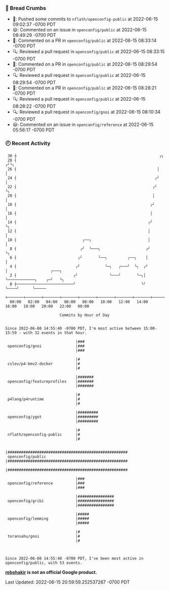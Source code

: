 ### 🍞 Bread Crumbs

 * 🚢: Pushed some commits to `nflath/openconfig-public` at 2022-06-15 09:02:37 -0700 PDT
 * 😃: Commented on an issue in `openconfig/public` at 2022-06-15 08:49:29 -0700 PDT
 * 💬: Commented on a PR in  `openconfig/public` at 2022-06-15 08:33:14 -0700 PDT
 * 🔍: Reviewed a pull request in  `openconfig/public` at 2022-06-15 08:33:15 -0700 PDT
 * 💬: Commented on a PR in  `openconfig/public` at 2022-06-15 08:29:54 -0700 PDT
 * 🔍: Reviewed a pull request in  `openconfig/public` at 2022-06-15 08:29:54 -0700 PDT
 * 💬: Commented on a PR in  `openconfig/public` at 2022-06-15 08:28:21 -0700 PDT
 * 🔍: Reviewed a pull request in  `openconfig/public` at 2022-06-15 08:28:22 -0700 PDT
 * 🔍: Reviewed a pull request in  `openconfig/gnoi` at 2022-06-15 08:10:34 -0700 PDT
 * 😃: Commented on an issue in `openconfig/reference` at 2022-06-15 05:56:17 -0700 PDT

### 🕘 Recent Activity
```
 30 ┼                                                               ╭╮
 28 ┤                                                              ╭╯╰╮
 26 ┤                                                              │  │
 24 ┤                                                             ╭╯  │
 22 ┤                                                            ╭╯   ╰╮
 20 ┤                                                            │     │
 18 ┤                                                           ╭╯     │
 16 ┤                                                           │      │
 14 ┤                                                          ╭╯      ╰╮
 12 ┤                                                          │        │
 10 ┤                             ╭──╮                         │        │
  8 ┤                            ╭╯  ╰───╮                    ╭╯        ╰╮
  6 ┤                           ╭╯       ╰──╮         ╭──╮    │          │
  4 ┤                          ╭╯           ╰─╮   ╭───╯  ╰╮  ╭╯          │                   ╭───╮
  2 ┤                         ╭╯              ╰───╯       ╰─╮│           ╰────────────╮    ╭─╯   ╰╮
  0 ┼─────────────────────────╯                             ╰╯                        ╰────╯      ╰─────
    +───────+───────+───────+───────+───────+───────+───────+───────+───────+───────+───────+───────+────
  00:00   02:00   04:00   06:00   08:00   10:00   12:00   14:00   16:00   18:00   20:00   22:00   00:00   

						Commits by Hour of Day


Since 2022-06-08 14:55:40 -0700 PDT, I'm most active between 15:00-15:59 - with 32 events in that hour.

```



```
                               |###
 openconfig/gnoi               |###
                               |###

                               |#
 cslev/p4-bmv2-docker          |#
                               |#

                               |#######
 openconfig/featureprofiles    |#######
                               |#######

                               |#
 p4lang/p4runtime              |#
                               |#

                               |#########
 openconfig/ygot               |#########
                               |#########

                               |#
 nflath/openconfig-public      |#
                               |#

                               |#####################################################
 openconfig/public             |#####################################################
                               |#####################################################

                               |###
 openconfig/reference          |###
                               |###

                               |################
 openconfig/gribi              |################
                               |################

                               |#####
 openconfig/lemming            |#####
                               |#####

                               |#
 toransahu/gnoi                |#
                               |#



Since 2022-06-08 14:55:40 -0700 PDT, I've been most active in openconfig/public, with 53 events.

```
**[robshakir](mailto:robjs@google.com) is not an official Google product.**  


Last Updated: 2022-06-15 20:59:59.252537267 -0700 PDT
